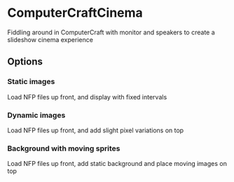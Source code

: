 # ComputerCraftCinema
Fiddling around in ComputerCraft with monitor and speakers to create a slideshow cinema experience

## Options

### Static images
Load NFP files up front, and display with fixed intervals

### Dynamic images
Load NFP files up front, and add slight pixel variations on top

### Background with moving sprites
Load NFP files up front, add static background and place moving images on top
